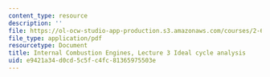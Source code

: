 ```yaml
---
content_type: resource
description: ''
file: https://ol-ocw-studio-app-production.s3.amazonaws.com/courses/2-61-internal-combustion-engines-spring-2017/e9421a34d0cd5c5fc4fc81365975503e_MIT2_61S17_lec3.pdf
file_type: application/pdf
resourcetype: Document
title: Internal Combustion Engines, Lecture 3 Ideal cycle analysis
uid: e9421a34-d0cd-5c5f-c4fc-81365975503e
---
```

